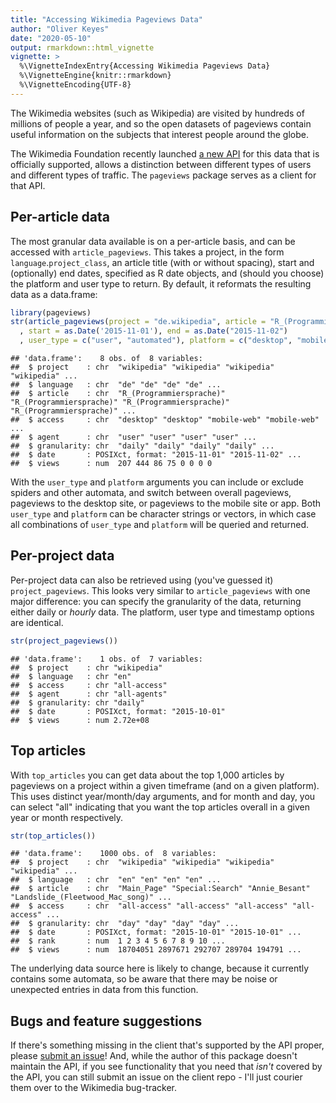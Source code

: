 ```yaml
---
title: "Accessing Wikimedia Pageviews Data"
author: "Oliver Keyes"
date: "2020-05-10"
output: rmarkdown::html_vignette
vignette: >
  %\VignetteIndexEntry{Accessing Wikimedia Pageviews Data}
  %\VignetteEngine{knitr::rmarkdown}
  %\VignetteEncoding{UTF-8}
---
```


The Wikimedia websites (such as Wikipedia) are visited by hundreds of millions of people a year, and so the open datasets of pageviews
contain useful information on the subjects that interest people around the globe.

The Wikimedia Foundation recently launched [a new API](https://wikimedia.org/api/rest_v1/?doc#!/Pageviews_data/) for this data that is officially supported, allows a distinction between
different types of users and different types of traffic. The `pageviews` package serves as a client for that API.

## Per-article data

The most granular data available is on a per-article basis, and can be accessed with `article_pageviews`. This takes a project,
in the form `language`.`project_class`, an article title (with or without spacing), start and (optionally) end dates, specified as R date objects, and (should you choose) the platform and user type to return. By default, it reformats the resulting data as a data.frame:


```r
library(pageviews)
str(article_pageviews(project = "de.wikipedia", article = "R_(Programmiersprache)"
  , start = as.Date('2015-11-01'), end = as.Date("2015-11-02")
  , user_type = c("user", "automated"), platform = c("desktop", "mobile-web")))
```

```
## 'data.frame':	8 obs. of  8 variables:
##  $ project    : chr  "wikipedia" "wikipedia" "wikipedia" "wikipedia" ...
##  $ language   : chr  "de" "de" "de" "de" ...
##  $ article    : chr  "R_(Programmiersprache)" "R_(Programmiersprache)" "R_(Programmiersprache)" "R_(Programmiersprache)" ...
##  $ access     : chr  "desktop" "desktop" "mobile-web" "mobile-web" ...
##  $ agent      : chr  "user" "user" "user" "user" ...
##  $ granularity: chr  "daily" "daily" "daily" "daily" ...
##  $ date       : POSIXct, format: "2015-11-01" "2015-11-02" ...
##  $ views      : num  207 444 86 75 0 0 0 0
```

With the `user_type` and `platform` arguments you can include or exclude spiders and other automata, and switch between overall pageviews, pageviews to the desktop site, or pageviews to the mobile site or app. Both `user_type` and `platform` can be character strings or vectors, in which case all combinations of `user_type` and `platform` will be queried and returned.

## Per-project data

Per-project data can also be retrieved using (you've guessed it) `project_pageviews`. This looks very similar to `article_pageviews`
with one major difference: you can specify the granularity of the data, returning either daily or *hourly* data. The platform, user type and timestamp options are identical.


```r
str(project_pageviews())
```

```
## 'data.frame':	1 obs. of  7 variables:
##  $ project    : chr "wikipedia"
##  $ language   : chr "en"
##  $ access     : chr "all-access"
##  $ agent      : chr "all-agents"
##  $ granularity: chr "daily"
##  $ date       : POSIXct, format: "2015-10-01"
##  $ views      : num 2.72e+08
```

## Top articles

With `top_articles` you can get data about the top 1,000 articles by pageviews on a project within a given timeframe (and on a given platform). This uses distinct year/month/day arguments, and for month and day, you can select "all" indicating that you want the top
articles overall in a given year or month respectively.


```r
str(top_articles())
```

```
## 'data.frame':	1000 obs. of  8 variables:
##  $ project    : chr  "wikipedia" "wikipedia" "wikipedia" "wikipedia" ...
##  $ language   : chr  "en" "en" "en" "en" ...
##  $ article    : chr  "Main_Page" "Special:Search" "Annie_Besant" "Landslide_(Fleetwood_Mac_song)" ...
##  $ access     : chr  "all-access" "all-access" "all-access" "all-access" ...
##  $ granularity: chr  "day" "day" "day" "day" ...
##  $ date       : POSIXct, format: "2015-10-01" "2015-10-01" ...
##  $ rank       : num  1 2 3 4 5 6 7 8 9 10 ...
##  $ views      : num  18704051 2897671 292707 289704 194791 ...
```

The underlying data source here is likely to change, because it currently contains some automata, so be aware that there may be noise
or unexpected entries in data from this function.

## Bugs and feature suggestions
If there's something missing in the client that's supported by the API proper, please [submit an issue](https://github.com/Ironholds/pageviews/issues)! And, while the author of this package doesn't maintain the API, if you see functionality that you need that *isn't* covered by the API, you can still submit an issue on the client repo - I'll just courier them over to the Wikimedia bug-tracker.
